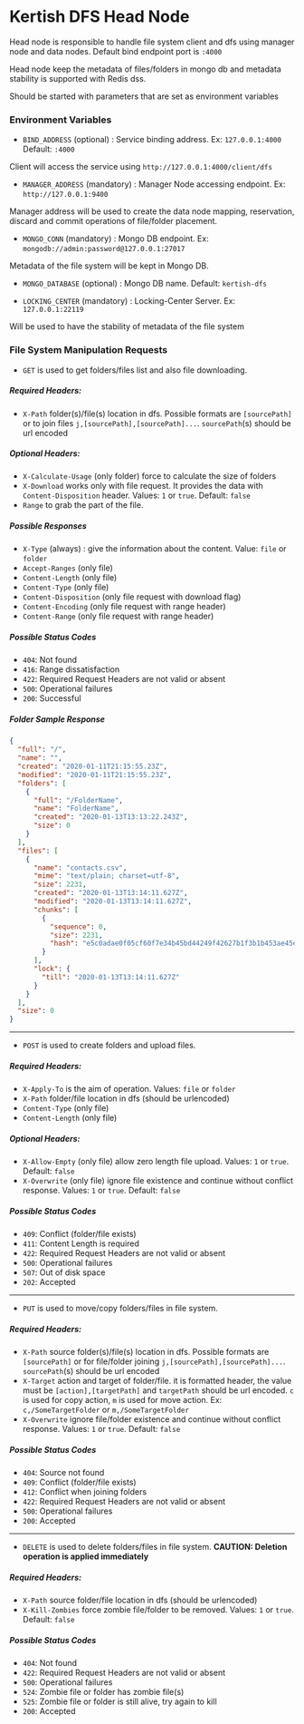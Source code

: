 # Kertish DFS Head Node

Head node is responsible to handle file system client and dfs using manager node and data nodes.
Default bind endpoint port is `:4000`

Head node keep the metadata of files/folders in mongo db and metadata stability is supported
with Redis dss.

Should be started with parameters that are set as environment variables

### Environment Variables
- `BIND_ADDRESS` (optional) : Service binding address. Ex: `127.0.0.1:4000` Default: `:4000`

Client will access the service using `http://127.0.0.1:4000/client/dfs`

- `MANAGER_ADDRESS` (mandatory) : Manager Node accessing endpoint. Ex: `http://127.0.0.1:9400`

Manager address will be used to create the data node mapping, reservation, discard and commit 
operations of file/folder placement.

- `MONGO_CONN` (mandatory) : Mongo DB endpoint. Ex: `mongodb://admin:password@127.0.0.1:27017`

Metadata of the file system will be kept in Mongo DB.

- `MONGO_DATABASE` (optional) : Mongo DB name. Default: `kertish-dfs`

- `LOCKING_CENTER` (mandatory) : Locking-Center Server. Ex: `127.0.0.1:22119`

Will be used to have the stability of metadata of the file system

### File System Manipulation Requests

- `GET` is used to get folders/files list and also file downloading.

##### Required Headers:
- `X-Path` folder(s)/file(s) location in dfs. Possible formats are `[sourcePath]` or to join files 
`j,[sourcePath],[sourcePath]...`. `sourcePath`(s) should be url encoded

##### Optional Headers:
- `X-Calculate-Usage` (only folder) force to calculate the size of folders
- `X-Download` works only with file request. It provides the data with `Content-Disposition` header. Values: `1` or `true`. Default: `false`
- `Range` to grab the part of the file. 

##### Possible Responses
- `X-Type` (always) : give the information about the content. Value: `file` or `folder`  
- `Accept-Ranges` (only file)
- `Content-Length` (only file)
- `Content-Type` (only file)
- `Content-Disposition` (only file request with download flag) 
- `Content-Encoding` (only file request with range header)
- `Content-Range` (only file request with range header)

##### Possible Status Codes
- `404`: Not found
- `416`: Range dissatisfaction
- `422`: Required Request Headers are not valid or absent
- `500`: Operational failures
- `200`: Successful

##### Folder Sample Response
```json
{
  "full": "/",
  "name": "",
  "created": "2020-01-11T21:15:55.23Z",
  "modified": "2020-01-11T21:15:55.23Z",
  "folders": [
    {
      "full": "/FolderName",
      "name": "FolderName",
      "created": "2020-01-13T13:13:22.243Z",
      "size": 0
    }
  ],
  "files": [
    {
      "name": "contacts.csv",
      "mime": "text/plain; charset=utf-8",
      "size": 2231,
      "created": "2020-01-13T13:14:11.627Z",
      "modified": "2020-01-13T13:14:11.627Z",
      "chunks": [
        {
          "sequence": 0,
          "size": 2231,
          "hash": "e5c0adae0f05cf60f7e34b45bd44249f42627b1f3b1b453ae45e106adbfdfbdb"
        }
      ],
      "lock": {
        "till": "2020-01-13T13:14:11.627Z"
      }       
    }
  ],
  "size": 0
}
```
---
- `POST` is used to create folders and upload files.

##### Required Headers:
- `X-Apply-To` is the aim of operation. Values: `file` or `folder`
- `X-Path` folder/file location in dfs (should be urlencoded)
- `Content-Type` (only file)
- `Content-Length` (only file)

##### Optional Headers:
- `X-Allow-Empty` (only file) allow zero length file upload. Values: `1` or `true`. Default: `false`
- `X-Overwrite` (only file) ignore file existence and continue without conflict response. Values: `1` or `true`. Default: `false` 

##### Possible Status Codes
- `409`: Conflict (folder/file exists)
- `411`: Content Length is required
- `422`: Required Request Headers are not valid or absent
- `500`: Operational failures
- `507`: Out of disk space
- `202`: Accepted
---
- `PUT` is used to move/copy folders/files in file system.

##### Required Headers:
- `X-Path` source folder(s)/file(s) location in dfs. Possible formats are `[sourcePath]` or for file/folder joining
`j,[sourcePath],[sourcePath]...`. `sourcePath`(s) should be url encoded
- `X-Target` action and target of folder/file. it is formatted header, the value must be `[action],[targetPath]` and
`targetPath` should be url encoded. 
`c` is used for copy action, `m` is used for move action. Ex: `c,/SomeTargetFolder` or `m,/SomeTargetFolder` 
- `X-Overwrite` ignore file/folder existence and continue without conflict response. Values: `1` or `true`. Default: `false`

##### Possible Status Codes
- `404`: Source not found
- `409`: Conflict (folder/file exists)
- `412`: Conflict when joining folders
- `422`: Required Request Headers are not valid or absent
- `500`: Operational failures
- `200`: Accepted
---
- `DELETE` is used to delete folders/files in file system.
**CAUTION: Deletion operation is applied immediately**

##### Required Headers:
- `X-Path` source folder/file location in dfs (should be urlencoded)
- `X-Kill-Zombies` force zombie file/folder to be removed. Values: `1` or `true`. Default: `false`

##### Possible Status Codes
- `404`: Not found
- `422`: Required Request Headers are not valid or absent
- `500`: Operational failures
- `524`: Zombie file or folder has zombie file(s)
- `525`: Zombie file or folder is still alive, try again to kill
- `200`: Accepted

